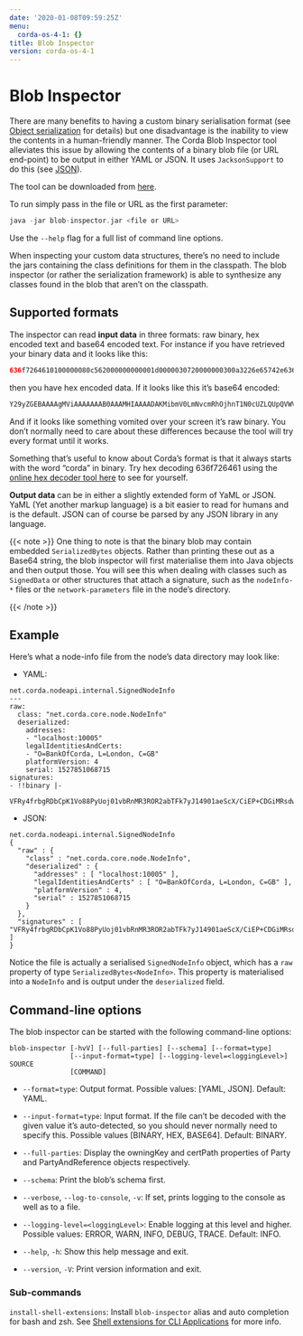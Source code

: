 ```yaml
---
date: '2020-01-08T09:59:25Z'
menu:
  corda-os-4-1: {}
title: Blob Inspector
version: corda-os-4-1
---
```



# Blob Inspector

There are many benefits to having a custom binary serialisation format (see [Object serialization](serialization.md) for details) but one
            disadvantage is the inability to view the contents in a human-friendly manner. The Corda Blob Inspector tool alleviates
            this issue by allowing the contents of a binary blob file (or URL end-point) to be output in either YAML or JSON. It
            uses `JacksonSupport` to do this (see [JSON](json.md)).

The tool can be downloaded from [here](https://corda.net/resources).

To run simply pass in the file or URL as the first parameter:

```kotlin
java -jar blob-inspector.jar <file or URL>
```
Use the `--help` flag for a full list of command line options.

When inspecting your custom data structures, there’s no need to include the jars containing the class definitions for them
            in the classpath. The blob inspector (or rather the serialization framework) is able to synthesize any classes found in the
            blob that aren’t on the classpath.


## Supported formats

The inspector can read **input data** in three formats: raw binary, hex encoded text and base64 encoded text. For instance
                if you have retrieved your binary data and it looks like this:

```kotlin
636f7264610100000080c562000000000001d0000030720000000300a3226e65742e636f7264613a38674f537471464b414a5055...
```
then you have hex encoded data. If it looks like this it’s base64 encoded:

```kotlin
Y29yZGEBAAAAgMViAAAAAAAB0AAAMHIAAAADAKMibmV0LmNvcmRhOjhnT1N0cUZLQUpQVWVvY2Z2M1NlU1E9PdAAACc1AAAAAgCjIm5l...
```
And if it looks like something vomited over your screen it’s raw binary. You don’t normally need to care about these
                differences because the tool will try every format until it works.

Something that’s useful to know about Corda’s format is that it always starts with the word “corda” in binary. Try
                hex decoding 636f726461 using the [online hex decoder tool here](https://convertstring.com/EncodeDecode/HexDecode)
                to see for yourself.

**Output data** can be in either a slightly extended form of YaML or JSON. YaML (Yet another markup language) is a bit
                easier to read for humans and is the default. JSON can of course be parsed by any JSON library in any language.


{{< note >}}
One thing to note is that the binary blob may contain embedded `SerializedBytes` objects. Rather than printing these
                    out as a Base64 string, the blob inspector will first materialise them into Java objects and then output those. You will
                    see this when dealing with classes such as `SignedData` or other structures that attach a signature, such as the
                    `nodeInfo-*` files or the `network-parameters` file in the node’s directory.

{{< /note >}}

## Example

Here’s what a node-info file from the node’s data directory may look like:


* YAML:


```none
net.corda.nodeapi.internal.SignedNodeInfo
---
raw:
  class: "net.corda.core.node.NodeInfo"
  deserialized:
    addresses:
    - "localhost:10005"
    legalIdentitiesAndCerts:
    - "O=BankOfCorda, L=London, C=GB"
    platformVersion: 4
    serial: 1527851068715
signatures:
- !!binary |-
  VFRy4frbgRDbCpK1Vo88PyUoj01vbRnMR3ROR2abTFk7yJ14901aeScX/CiEP+CDGiMRsdw01cXt\nhKSobAY7Dw==
```

* JSON:


```none
net.corda.nodeapi.internal.SignedNodeInfo
{
  "raw" : {
    "class" : "net.corda.core.node.NodeInfo",
    "deserialized" : {
      "addresses" : [ "localhost:10005" ],
      "legalIdentitiesAndCerts" : [ "O=BankOfCorda, L=London, C=GB" ],
      "platformVersion" : 4,
      "serial" : 1527851068715
    }
  },
  "signatures" : [ "VFRy4frbgRDbCpK1Vo88PyUoj01vbRnMR3ROR2abTFk7yJ14901aeScX/CiEP+CDGiMRsdw01cXthKSobAY7Dw==" ]
}
```
Notice the file is actually a serialised `SignedNodeInfo` object, which has a `raw` property of type `SerializedBytes<NodeInfo>`.
                This property is materialised into a `NodeInfo` and is output under the `deserialized` field.


## Command-line options

The blob inspector can be started with the following command-line options:

```shell
blob-inspector [-hvV] [--full-parties] [--schema] [--format=type]
               [--input-format=type] [--logging-level=<loggingLevel>] SOURCE
               [COMMAND]
```

* `--format=type`: Output format. Possible values: [YAML, JSON]. Default: YAML.


* `--input-format=type`: Input format. If the file can’t be decoded with the given value it’s auto-detected, so you should
                        never normally need to specify this. Possible values [BINARY, HEX, BASE64]. Default: BINARY.


* `--full-parties`: Display the owningKey and certPath properties of Party and PartyAndReference objects respectively.


* `--schema`: Print the blob’s schema first.


* `--verbose`, `--log-to-console`, `-v`: If set, prints logging to the console as well as to a file.


* `--logging-level=<loggingLevel>`: Enable logging at this level and higher. Possible values: ERROR, WARN, INFO, DEBUG, TRACE. Default: INFO.


* `--help`, `-h`: Show this help message and exit.


* `--version`, `-V`: Print version information and exit.



### Sub-commands

`install-shell-extensions`: Install `blob-inspector` alias and auto completion for bash and zsh. See [Shell extensions for CLI Applications](cli-application-shell-extensions.md) for more info.


